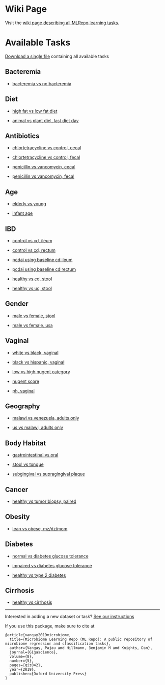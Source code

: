 # Wiki Page
Visit the [wiki page describing all MLRepo learning tasks](https://knights-lab.github.io/MLRepo/).

# Available Tasks
[Download a single file](http://metagenome.cs.umn.edu/public/MLRepo/datasets.tar.gz) containing all available tasks


## Bacteremia

* [bacteremia vs no bacteremia](docs/bacteremia_nobacteremia.md)


## Diet

* [high fat vs low fat diet](docs/bushman_diet.md)

* [animal vs plant diet, last diet day](docs/david_animal_plant.md)


## Antibiotics

* [chlortetracycline vs control, cecal](docs/cho_control_ct_cecal.md)

* [chlortetracycline vs control, fecal](docs/cho_control_ct_fecal.md)

* [penicillin vs vancomycin, cecal](docs/cho_pen_vanc_cecal.md)

* [penicillin vs vancomycin, fecal](docs/cho_pen_vanc_fecal.md)


## Age

* [elderly vs young](docs/claesson_elderly.md)

* [infant age](docs/yatsunenko_infantage.md)


## IBD

* [control vs cd, ileum](docs/gevers_control_cd_ileum.md)

* [control vs cd, rectum](docs/gevers_control_cd_rectum.md)

* [pcdai using baseline cd ileum](docs/gevers_pcdai_ileum.md)

* [pcdai using baseline cd rectum](docs/gevers_pcdai_rectum.md)

* [healthy vs cd, stool](docs/sokol_healthy_cd.md)

* [healthy vs uc, stool](docs/sokol_healthy_uc.md)


## Gender

* [male vs female, stool](docs/hmp_male_female.md)

* [male vs female, usa](docs/yatsunenko_male_female.md)


## Vaginal

* [white vs black, vaginal](docs/ravel_white_black.md)

* [black vs hispanic, vaginal](docs/ravel_black_hispanic.md)

* [low vs high nugent category](docs/ravel_nugent_category.md)

* [nugent score](docs/ravel_nugent_score.md)

* [ph, vaginal](docs/ravel_ph.md)


## Geography

* [malawi vs venezuela, adults only](docs/yatsunenko_malawi_venezuela.md)

* [us vs malawi, adults only](docs/yatsunenko_us_malawi.md)


## Body Habitat

* [gastrointestinal vs oral](docs/hmp_gastro_oral.md)

* [stool vs tongue](docs/hmp_stool_tongue.md)

* [subgingival vs supragingival plaque](docs/hmp_sub_supra.md)


## Cancer

* [healthy vs tumor biopsy, paired](docs/kostic_healthy_tumor.md)


## Obesity

* [lean vs obese, mz/dz/mom](docs/turnbaugh_lean_obese_all.md)


## Diabetes

* [normal vs diabetes glucose tolerance](docs/karlsson_normal_diabetes.md)

* [impaired vs diabetes glucose tolerance](docs/karlsson_impaired_diabetes.md)

* [healthy vs type 2 diabetes](docs/qin_healthy_diabetes.md)


## Cirrhosis

* [healthy vs cirrhosis](docs/qin_healthy_cirrhosis.md)



***
Interested in adding a new dataset or task? [See our instructions](add-datasets-readme.md)

If you use this package, make sure to cite at 
```
@article{vangay2019microbiome,
  title={Microbiome Learning Repo (ML Repo): A public repository of microbiome regression and classification tasks},
  author={Vangay, Pajau and Hillmann, Benjamin M and Knights, Dan},
  journal={Gigascience},
  volume={8},
  number={5},
  pages={giz042},
  year={2019},
  publisher={Oxford University Press}
}

```

